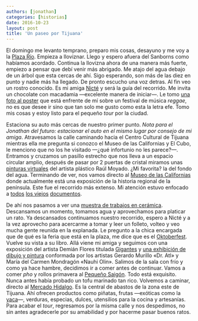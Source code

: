 ```yaml
---
authors: [jonathan]
categories: [historias]
date: 2016-10-23
layout: post
title: 'Un paseo por Tijuana'
---
```


El domingo me levanto temprano, preparo mis cosas, desayuno y me voy a la [Plaza Río][plaza-rio]. Empieza a lloviznar. Llego y espero afuera del Sanborns como habíamos acordado.<!--more--> Continua la llovizna ahora de una manera más fuerte, empiezo a pensar que debí venir más abrigado. Me atajo del agua debajo de un árbol que esta cercas de ahí. Sigo esperando, son más de las diez en punto y nadie más ha llegado. De pronto escucho una voz detras. Al fin veo un rostro conocido. Es mi amiga [Nicté][nicte] y será la guía del recorrido. Me invita un chocolate con macadamia —excelente manera de iniciar—. Le tomo [una foto al poster][foto-de-poster] que está enfrente de mí sobre un festival de música *reggae*, no es que desee ir sino que tan solo me gusto como esta la letra efe. Tomo mis cosas y estoy listo para el pequeño *tour* por la ciudad.

Estaciona su auto más cercas de nuestro primer punto. *Nota para el Jonathan del futuro: estacionar el auto en el mismo lugar por consejo de mi amiga*. Atravesamos la calle caminando hacia el Centro Cultural de Tijuana mientras ella me pregunta si conozco el Museo de las Californias y El Cubo, le menciono que no los he visitado —¿qué infortunio no les parece?—. Entramos y cruzamos un pasillo estrecho que nos lleva a un espacio circular amplio, después de pasar por 2 puertas de cristal miramos unas [pinturas virtuales][pinturas-virtuales] del artista plástico Raúl Moyado. ¿Mi favorita? la del fondo del agua. Terminando de ver, nos vamos directo al [Museo de las Californias][museo-de-las-californias] donde actualmente está una exposición de la historia regional de la península. Este fue el recorrido más extenso. Mi atención estuvo enfocado a [todos](https://flic.kr/p/No11Vb) [los viejos](https://flic.kr/p/PpSqjQ) [documentos](https://flic.kr/p/NpdZ5p).

De ahí nos pasamos a ver una [muestra de trabajos en cerámica][i-bienal-de-ceramica-artistica-contemporanea]. Descansamos un momento, tomamos agua y aprovechamos para platicar un rato. Ya descansados continuamos nuestro recorrido, espero a Nicté y a la vez aprovecho para acercarme a tomar y leer un folleto, volteo y veo mucha gente reunida en la explanada. Le pregunto a la chica encargada que de qué es la feria que está en la plaza, me dice que es el [Oktoberfest][oktoberfest]. Vuelve su vista a su libro. Allá viene mi amiga y seguimos con una exposición del artista Demián Flores titulada [Gigantes][gigantes] y [una exhibición de dibujo y pintura][dr-atl-nahui-olin] conformada por los artistas Gerardo Murillo «Dr. Atl» y María del Carmen Mondragón «Nauhi Olin». Salimos de la sala con frío y como ya hace hambre, decidimos ir a comer antes de continuar. Vamos a comer *pho* y rollos primavera al [Pequeño Saigón][pequeno-saigon]. Todo está exquisito. Nunca antes había probado un tofu marinado tan rico. Volvemos a caminar, directo al [Mercado Hidalgo][mercado-hidalgo]. Es la central de abastos de la zona este de Tijuana. Ahí ofrecen productos como piñatas, frutas —exóticas como la [yaca][yaca]—, verduras, especias, dulces, utensilios para la cocina y artesanías. Para acabar el *tour*, regresamos por la misma calle y nos despedimos, no sin antes agradecerle por su amabilidad y por hacerme pasar buenos ratos.

[plaza-rio]: http://www.plazariotijuana.com.mx/
[nicte]: https://nictetrujillo.wordpress.com/
[foto-de-poster]: https://www.instagram.com/p/BMZ0oXgh9Rw/?taken-by=zuniga.jonathan
[pinturas-virtuales]: http://cecut.gob.mx/exposiciones/exposiciones/cyclorama-movil/
[museo-de-las-californias]: http://www.cecut.gob.mx/emuseo.php
[i-bienal-de-ceramica-artistica-contemporanea]: http://cecut.gob.mx/exposiciones/exposiciones/i-bienal-de-ceramica-artistica-contemporanea/
[oktoberfest]: https://www.facebook.com/Braucer/
[gigantes]: http://cecut.gob.mx/exposiciones/exposiciones/gigantes/
[dr-atl-nahui-olin]: http://cecut.gob.mx/exposiciones/exposiciones/dr-atl-nahui-olin/
[pequeno-saigon]: https://www.facebook.com/PequenoSaigon
[mercado-hidalgo]: http://www.descubretijuana.com/es/atractivos/mercado-hidalgo
[yaca]: https://es.wikipedia.org/wiki/Artocarpus_heterophyllus
